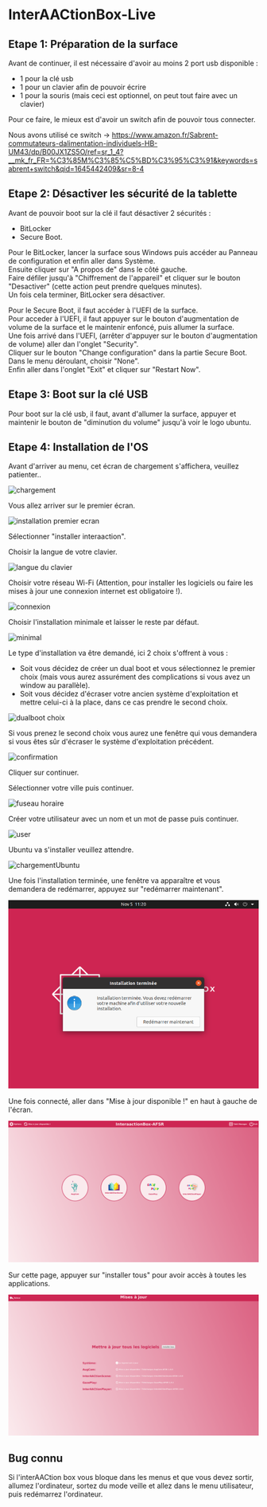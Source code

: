 # InterAACtionBox-Live

## Etape 1: Préparation de la surface

Avant de continuer, il est nécessaire d'avoir au moins 2 port usb disponible :
* 1 pour la clé usb
* 1 pour un clavier afin de pouvoir écrire
* 1 pour la souris (mais ceci est optionnel, on peut tout faire avec un clavier)

Pour ce faire, le mieux est d'avoir un switch afin de pouvoir tous connecter.

Nous avons utilisé ce switch -> https://www.amazon.fr/Sabrent-commutateurs-dalimentation-individuels-HB-UM43/dp/B00JX1ZS5O/ref=sr_1_4?__mk_fr_FR=%C3%85M%C3%85%C5%BD%C3%95%C3%91&keywords=sabrent+switch&qid=1645442409&sr=8-4

## Etape 2: Désactiver les sécurité de la tablette

Avant de pouvoir boot sur la clé il faut désactiver 2 sécurités :
* BitLocker
* Secure Boot.

Pour le BitLocker, lancer la surface sous Windows puis accéder au Panneau de configuration et enfin aller dans Système.<br>
Ensuite cliquer sur "A propos de" dans le côté gauche.<br>
Faire défiler jusqu'à "Chiffrement de l'appareil" et cliquer sur le bouton "Desactiver" (cette action peut prendre quelques minutes).<br>
Un fois cela terminer, BitLocker sera désactiver.

Pour le Secure Boot, il faut accéder à l'UEFI de la surface.<br>
Pour acceder à l'UEFI, il faut appuyer sur le bouton d'augmentation de volume de la surface et le maintenir enfoncé, puis allumer la surface.<br>
Une fois arrivé dans l'UEFI, (arrêter d'appuyer sur le bouton d'augmentation de volume) aller dan l'onglet "Security".<br>
Cliquer sur le bouton "Change configuration"  dans la partie Secure Boot.<br>
Dans le menu déroulant, choisir "None".<br>
Enfin aller dans l'onglet "Exit" et cliquer sur "Restart Now".

## Etape 3: Boot sur la clé USB

Pour boot sur la clé usb, il faut, avant d'allumer la surface, appuyer et maintenir le bouton de "diminution du volume" jusqu'à voir le logo ubuntu.

## Etape 4: Installation de l'OS

Avant d'arriver au menu, cet écran de chargement s'affichera, veuillez patienter..

![chargement](assets/tutorial/chargementUbuntu.png)

Vous allez arriver sur le premier écran.

![installation premier ecran](assets/tutorial/InstallationInteraaaction.png)

Sélectionner "installer interaaction". <br>

Choisir la langue de votre clavier.

![langue du clavier](assets/tutorial/langueClavier.png)

Choisir votre réseau Wi-Fi (Attention, pour installer les logiciels ou faire les mises à jour une connexion internet est obligatoire !).

![connexion](assets/tutorial/connexion.png)

Choisir l'installation minimale et laisser le reste par défaut.

![minimal](assets/tutorial/choisirMinimal.png)

Le type d'installation va être demandé, ici 2 choix s'offrent à vous :

- Soit vous décidez de créer un dual boot et vous sélectionnez le premier choix (mais vous aurez assurément des complications si vous avez un window au parallèle).
- Soit vous décidez d'écraser votre ancien système d'exploitation et mettre celui-ci à la place, dans ce cas prendre le second choix.

![dualboot choix](assets/tutorial/dualbootOrFormat.png)

Si vous prenez le second choix vous aurez une fenêtre qui vous demandera si vous êtes sûr d'écraser le système d'exploitation précédent.

![confirmation](assets/tutorial/Overwrite.png)

Cliquer sur continuer. <br>

Sélectionner votre ville puis continuer.

![fuseau horaire](assets/tutorial/fuseauHoraire.png)

Créer votre utilisateur avec un nom et un mot de passe puis continuer.

![user](assets/tutorial/createUser.png)

Ubuntu va s'installer veuillez attendre.

![chargementUbuntu](assets/tutorial/chargementApresInstall.png)

Une fois l'installation terminée, une fenêtre va apparaître et vous demandera de redémarrer, appuyez sur "redémarrer maintenant".

![redemarrer](assets/tutorial/redemarrer.png)

Une fois connecté, aller dans "Mise à jour disponible !" en haut à gauche de l'écran.

![interaaaction](assets/tutorial/interaactionBox.png)

Sur cette page, appuyer sur "installer tous" pour avoir accès à toutes les applications.

![mise à jour](assets/tutorial/miseajour.png)

## Bug connu

Si l'interAACtion box vous bloque dans les menus et que vous devez sortir, allumez l'ordinateur, sortez du mode veille et allez dans le menu utilisateur, puis redémarrez l'ordinateur.
